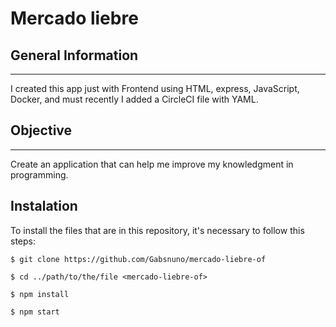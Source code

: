 # Mercado liebre
## General Information
***
I created this app just with Frontend using HTML, express, JavaScript, Docker, and must recently I added a CircleCI file with YAML. 

## Objective
***
Create an application that can help me improve my knowledgment in programming. 
## Instalation 
To install the files that are in this repository, it's necessary to follow this steps: 
~~~
$ git clone https://github.com/Gabsnuno/mercado-liebre-of
~~~
~~~
$ cd ../path/to/the/file <mercado-liebre-of>
~~~
~~~
$ npm install 
~~~
~~~
$ npm start
~~~

